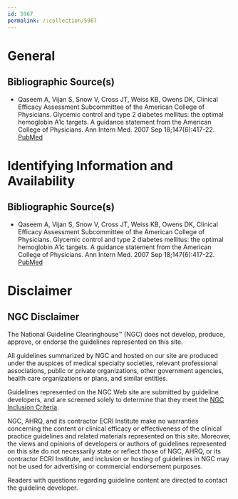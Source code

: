 ```yaml
---
id: 5967
permalink: /:collection/5967
---
```


# General

## Bibliographic Source(s)

- Qaseem A, Vijan S, Snow V, Cross JT, Weiss KB, Owens DK, Clinical Efficacy Assessment Subcommittee of the American College of Physicians. Glycemic control and type 2 diabetes mellitus: the optimal hemoglobin A1c targets. A guidance statement from the American College of Physicians. Ann Intern Med. 2007 Sep 18;147(6):417-22. [ PubMed ](http://www.ncbi.nlm.nih.gov/entrez/query.fcgi?cmd=Retrieve&db=pubmed&dopt=Abstract&list_uids=17876024)

# Identifying Information and Availability

## Bibliographic Source(s)

- Qaseem A, Vijan S, Snow V, Cross JT, Weiss KB, Owens DK, Clinical Efficacy Assessment Subcommittee of the American College of Physicians. Glycemic control and type 2 diabetes mellitus: the optimal hemoglobin A1c targets. A guidance statement from the American College of Physicians. Ann Intern Med. 2007 Sep 18;147(6):417-22. [ PubMed ](http://www.ncbi.nlm.nih.gov/entrez/query.fcgi?cmd=Retrieve&db=pubmed&dopt=Abstract&list_uids=17876024)

# Disclaimer

## NGC Disclaimer

The National Guideline Clearinghouse™ (NGC) does not develop, produce, approve, or endorse the guidelines represented on this site.

All guidelines summarized by NGC and hosted on our site are produced under the auspices of medical specialty societies, relevant professional associations, public or private organizations, other government agencies, health care organizations or plans, and similar entities.

Guidelines represented on the NGC Web site are submitted by guideline developers, and are screened solely to determine that they meet the [NGC Inclusion Criteria](/help-and-about/summaries/inclusion-criteria).

NGC, AHRQ, and its contractor ECRI Institute make no warranties concerning the content or clinical efficacy or effectiveness of the clinical practice guidelines and related materials represented on this site. Moreover, the views and opinions of developers or authors of guidelines represented on this site do not necessarily state or reflect those of NGC, AHRQ, or its contractor ECRI Institute, and inclusion or hosting of guidelines in NGC may not be used for advertising or commercial endorsement purposes.

Readers with questions regarding guideline content are directed to contact the guideline developer.

